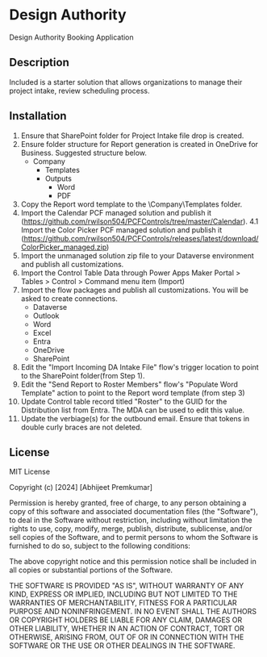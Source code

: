 # Design Authority
 Design Authority Booking Application

## Description

Included is a starter solution that allows organizations to manage their project intake, review scheduling process. 

## Installation

1. Ensure that SharePoint folder for Project Intake file drop is created. 
2. Ensure folder structure for Report generation is created in OneDrive for Business. Suggested structure below.
	* Company
		* Templates
		* Outputs
			* Word
			* PDF
3. Copy the Report word template to the \Company\Templates folder. 
4. Import the Calendar PCF managed solution and publish it (https://github.com/rwilson504/PCFControls/tree/master/Calendar). 
4.1 Import the Color Picker PCF managed solution and publish it (https://github.com/rwilson504/PCFControls/releases/latest/download/ColorPicker_managed.zip)
5. Import the unmanaged solution zip file to your Dataverse environment and publish all customizations. 
6. Import the Control Table Data through Power Apps Maker Portal > Tables > Control > Command menu item (Import)
7. Import the flow packages and publish all customizations. You will be asked to create connections. 
	* Dataverse
	* Outlook
	* Word
	* Excel
	* Entra
	* OneDrive
	* SharePoint
8. Edit the "Import Incoming DA Intake File" flow's trigger location to point to the SharePoint folder(from Step 1). 
9. Edit the "Send Report to Roster Members"  flow's "Populate Word Template" action to point to the Report word template (from step 3)
9. Update Control table record titled "Roster" to the GUID for the Distribution list from Entra. The MDA can be used to edit this value. 
10. Update the verbiage(s) for the outbound email. Ensure that tokens in double curly braces are not deleted. 

## License

MIT License

Copyright (c) [2024] [Abhijeet Premkumar]

Permission is hereby granted, free of charge, to any person obtaining a copy
of this software and associated documentation files (the "Software"), to deal
in the Software without restriction, including without limitation the rights
to use, copy, modify, merge, publish, distribute, sublicense, and/or sell
copies of the Software, and to permit persons to whom the Software is
furnished to do so, subject to the following conditions:

The above copyright notice and this permission notice shall be included in all
copies or substantial portions of the Software.

THE SOFTWARE IS PROVIDED "AS IS", WITHOUT WARRANTY OF ANY KIND, EXPRESS OR
IMPLIED, INCLUDING BUT NOT LIMITED TO THE WARRANTIES OF MERCHANTABILITY,
FITNESS FOR A PARTICULAR PURPOSE AND NONINFRINGEMENT. IN NO EVENT SHALL THE
AUTHORS OR COPYRIGHT HOLDERS BE LIABLE FOR ANY CLAIM, DAMAGES OR OTHER
LIABILITY, WHETHER IN AN ACTION OF CONTRACT, TORT OR OTHERWISE, ARISING FROM,
OUT OF OR IN CONNECTION WITH THE SOFTWARE OR THE USE OR OTHER DEALINGS IN THE
SOFTWARE.